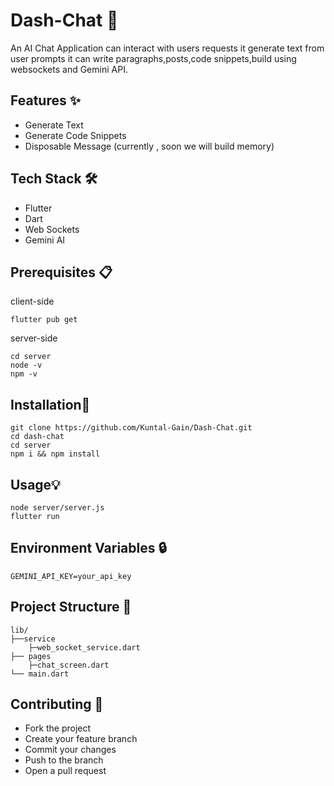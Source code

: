 # Dash-Chat 💬
An AI Chat Application can interact with users requests it generate text from user prompts it can write paragraphs,posts,code snippets,build using websockets and Gemini API.

## Features ✨
- Generate Text
- Generate Code Snippets
- Disposable Message (currently , soon we will build memory)

## Tech Stack 🛠️
- Flutter
- Dart
- Web Sockets
- Gemini AI

## Prerequisites 📋
client-side
```
flutter pub get
```
server-side
```
cd server
node -v
npm -v
```
## Installation🚀
```
git clone https://github.com/Kuntal-Gain/Dash-Chat.git
cd dash-chat
cd server
npm i && npm install
```

## Usage💡
```
node server/server.js
flutter run
```

## Environment Variables 🔒
```
GEMINI_API_KEY=your_api_key
```
## Project Structure 📂
```
lib/
├──service
    ├─web_socket_service.dart
├── pages
    ├─chat_screen.dart
└── main.dart
```

## Contributing 🤝
- Fork the project
- Create your feature branch
- Commit your changes
- Push to the branch
- Open a pull request